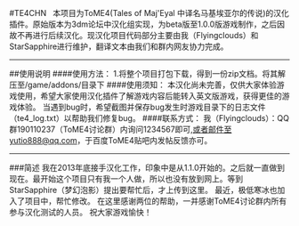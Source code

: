 #TE4CHN
    本项目为ToME4(Tales of Maj'Eyal 中译名马基埃亚尔的传说)的汉化插件。原始版本为3dm论坛中汉化组实现，为beta版至1.0.0版游戏制作，之后因故不再进行后续汉化。现汉化项目代码部分主要由我（Flyingclouds）和StarSapphire进行维护，翻译文本由我们和群内网友协力完成。
***
##使用说明
####使用方法：
1.将整个项目打包下载，得到一份zip文档。将其解压至/game/addons/目录下
####使用须知：
本汉化尚未完善，仅供大家体验游戏使用，希望大家使用汉化插件了解游戏内容后能转入英文版游戏，获得更佳的游戏体验。
当遇到bug时，希望截图并保存bug发生时游戏目录下的日志文件（te4_log.txt）以帮助我们修复bug。
####联系方式：
我（Flyingclouds）：QQ群190110237（ToME4讨论群）内询问1234567即可,或者邮件至yutio888@qq.com，于百度ToME4贴吧内发帖反馈亦可。
***
###简述
我在2013年底接手汉化工作，印象中是从1.1.0开始的。之后就一直做到现在。最开始这个项目只有我一个人做，所以也没有放到网上。等到StarSapphire（梦幻泡影）提出要帮忙后，才上传到这里。
最近，极低寒冰也加入了项目中，帮忙修改。
在这里感谢两位的帮助，一并感谢ToME4讨论群内所有参与汉化测试的人员。
祝大家游戏愉快！
